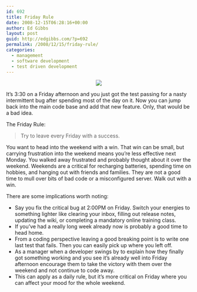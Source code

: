 ```yaml
---
id: 692
title: Friday Rule
date: 2008-12-15T06:28:16+00:00
author: Ed Gibbs
layout: post
guid: http://edgibbs.com/?p=692
permalink: /2008/12/15/friday-rule/
categories:
  - management
  - software development
  - test driven development
---
```

<div align="center">
  <img src="http://edgibbs.com/images/friday_rule.png" />
</div>

It&#8217;s 3:30 on a Friday afternoon and you just got the test passing for a nasty intermittent bug after spending most of the day on it. Now you can jump back into the main code base and add that new feature. Only, that would be a bad idea.

The Friday Rule:

> Try to leave every Friday with a success.

You want to head into the weekend with a win. That win can be small, but carrying frustration into the weekend means you&#8217;re less effective next Monday. You walked away frustrated and probably thought about it over the weekend. Weekends are a critical for recharging batteries, spending time on hobbies, and hanging out with friends and families. They are not a good time to mull over bits of bad code or a misconfigured server. Walk out with a win.

There are some implications worth noting:

  * Say you fix the critical bug at 2:00PM on Friday. Switch your energies to something lighter like clearing your inbox, filling out release notes, updating the wiki, or completing a mandatory online training class.
  * If you&#8217;ve had a really long week already now is probably a good time to head home.
  * From a coding perspective leaving a good breaking point is to write one last test that fails. Then you can easily pick up where you left off.
  * As a manager when a developer swings by to explain how they finally got something working and you see it&#8217;s already well into Friday afternoon encourage them to take the victory with them over the weekend and not continue to code away.
  * This can apply as a daily rule, but it&#8217;s more critical on Friday where you can affect your mood for the whole weekend.